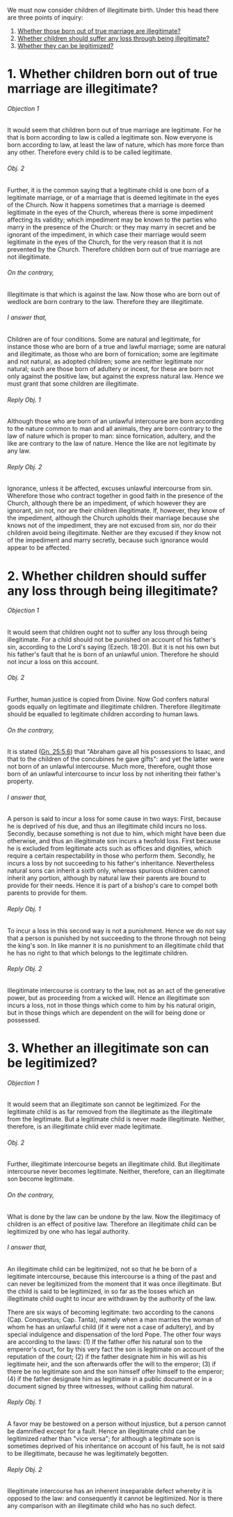 We must now consider children of illegitimate birth. Under this head there are three points of inquiry:  

1. [ Whether those born out of true marriage are illegitimate?](#1.%20Whether%20children%20born%20out%20of%20true%20marriage%20are%20illegitimate?)
2. [ Whether children should suffer any loss through being illegitimate?](#2.%20Whether%20children%20should%20suffer%20any%20loss%20through%20being%20illegitimate?)
3. [ Whether they can be legitimized?](#3.%20Whether%20an%20illegitimate%20son%20can%20be%20legitimized?)



# 1. Whether children born out of true marriage are illegitimate? 

###### Objection 1
It would seem that children born out of true marriage are legitimate. For he that is born according to law is called a legitimate son. Now everyone is born according to law, at least the law of nature, which has more force than any other. Therefore every child is to be called legitimate.  

###### Obj. 2
Further, it is the common saying that a legitimate child is one born of a legitimate marriage, or of a marriage that is deemed legitimate in the eyes of the Church. Now it happens sometimes that a marriage is deemed legitimate in the eyes of the Church, whereas there is some impediment affecting its validity; which impediment may be known to the parties who marry in the presence of the Church: or they may marry in secret and be ignorant of the impediment, in which case their marriage would seem legitimate in the eyes of the Church, for the very reason that it is not prevented by the Church. Therefore children born out of true marriage are not illegitimate.  

###### On the contrary,
Illegitimate is that which is against the law. Now those who are born out of wedlock are born contrary to the law. Therefore they are illegitimate.  

###### I answer that,
Children are of four conditions. Some are natural and legitimate, for instance those who are born of a true and lawful marriage; some are natural and illegitimate, as those who are born of fornication; some are legitimate and not natural, as adopted children; some are neither legitimate nor natural; such are those born of adultery or incest, for these are born not only against the positive law, but against the express natural law. Hence we must grant that some children are illegitimate.  

###### Reply Obj. 1
Although those who are born of an unlawful intercourse are born according to the nature common to man and all animals, they are born contrary to the law of nature which is proper to man: since fornication, adultery, and the like are contrary to the law of nature. Hence the like are not legitimate by any law.  

###### Reply Obj. 2
Ignorance, unless it be affected, excuses unlawful intercourse from sin. Wherefore those who contract together in good faith in the presence of the Church, although there be an impediment, of which however they are ignorant, sin not, nor are their children illegitimate. If, however, they know of the impediment, although the Church upholds their marriage because she knows not of the impediment, they are not excused from sin, nor do their children avoid being illegitimate. Neither are they excused if they know not of the impediment and marry secretly, because such ignorance would appear to be affected.  




# 2. Whether children should suffer any loss through being illegitimate? 

###### Objection 1
It would seem that children ought not to suffer any loss through being illegitimate. For a child should not be punished on account of his father's sin, according to the Lord's saying (Ezech. 18:20). But it is not his own but his father's fault that he is born of an unlawful union. Therefore he should not incur a loss on this account.  

###### Obj. 2
Further, human justice is copied from Divine. Now God confers natural goods equally on legitimate and illegitimate children. Therefore illegitimate should be equalled to legitimate children according to human laws.  

###### On the contrary,
It is stated ([Gn. 25:5,6](http://bible.gospelcom.net/bible?Gn++25:5,6)) that "Abraham gave all his possessions to Isaac, and that to the children of the concubines he gave gifts": and yet the latter were not born of an unlawful intercourse. Much more, therefore, ought those born of an unlawful intercourse to incur loss by not inheriting their father's property.  

###### I answer that,
A person is said to incur a loss for some cause in two ways: First, because he is deprived of his due, and thus an illegitimate child incurs no loss. Secondly, because something is not due to him, which might have been due otherwise, and thus an illegitimate son incurs a twofold loss. First because he is excluded from legitimate acts such as offices and dignities, which require a certain respectability in those who perform them. Secondly, he incurs a loss by not succeeding to his father's inheritance. Nevertheless natural sons can inherit a sixth only, whereas spurious children cannot inherit any portion, although by natural law their parents are bound to provide for their needs. Hence it is part of a bishop's care to compel both parents to provide for them.  

###### Reply Obj. 1
To incur a loss in this second way is not a punishment. Hence we do not say that a person is punished by not succeeding to the throne through not being the king's son. In like manner it is no punishment to an illegitimate child that he has no right to that which belongs to the legitimate children.  

###### Reply Obj. 2
Illegitimate intercourse is contrary to the law, not as an act of the generative power, but as proceeding from a wicked will. Hence an illegitimate son incurs a loss, not in those things which come to him by his natural origin, but in those things which are dependent on the will for being done or possessed.  




# 3. Whether an illegitimate son can be legitimized? 

###### Objection 1
It would seem that an illegitimate son cannot be legitimized. For the legitimate child is as far removed from the illegitimate as the illegitimate from the legitimate. But a legitimate child is never made illegitimate. Neither, therefore, is an illegitimate child ever made legitimate.  

###### Obj. 2
Further, illegitimate intercourse begets an illegitimate child. But illegitimate intercourse never becomes legitimate. Neither, therefore, can an illegitimate son become legitimate.  

###### On the contrary,
What is done by the law can be undone by the law. Now the illegitimacy of children is an effect of positive law. Therefore an illegitimate child can be legitimized by one who has legal authority.  

###### I answer that,
An illegitimate child can be legitimized, not so that he be born of a legitimate intercourse, because this intercourse is a thing of the past and can never be legitimized from the moment that it was once illegitimate. But the child is said to be legitimized, in so far as the losses which an illegitimate child ought to incur are withdrawn by the authority of the law.  

There are six ways of becoming legitimate: two according to the canons (Cap. Conquestus; Cap. Tanta), namely when a man marries the woman of whom he has an unlawful child (if it were not a case of adultery), and by special indulgence and dispensation of the lord Pope. The other four ways are according to the laws: (1) If the father offer his natural son to the emperor's court, for by this very fact the son is legitimate on account of the reputation of the court; (2) if the father designate him in his will as his legitimate heir, and the son afterwards offer the will to the emperor; (3) if there be no legitimate son and the son himself offer himself to the emperor; (4) if the father designate him as legitimate in a public document or in a document signed by three witnesses, without calling him natural.  

###### Reply Obj. 1
A favor may be bestowed on a person without injustice, but a person cannot be damnified except for a fault. Hence an illegitimate child can be legitimized rather than "vice versa"; for although a legitimate son is sometimes deprived of his inheritance on account of his fault, he is not said to be illegitimate, because he was legitimately begotten.  

###### Reply Obj. 2
Illegitimate intercourse has an inherent inseparable defect whereby it is opposed to the law: and consequently it cannot be legitimized. Nor is there any comparison with an illegitimate child who has no such defect.